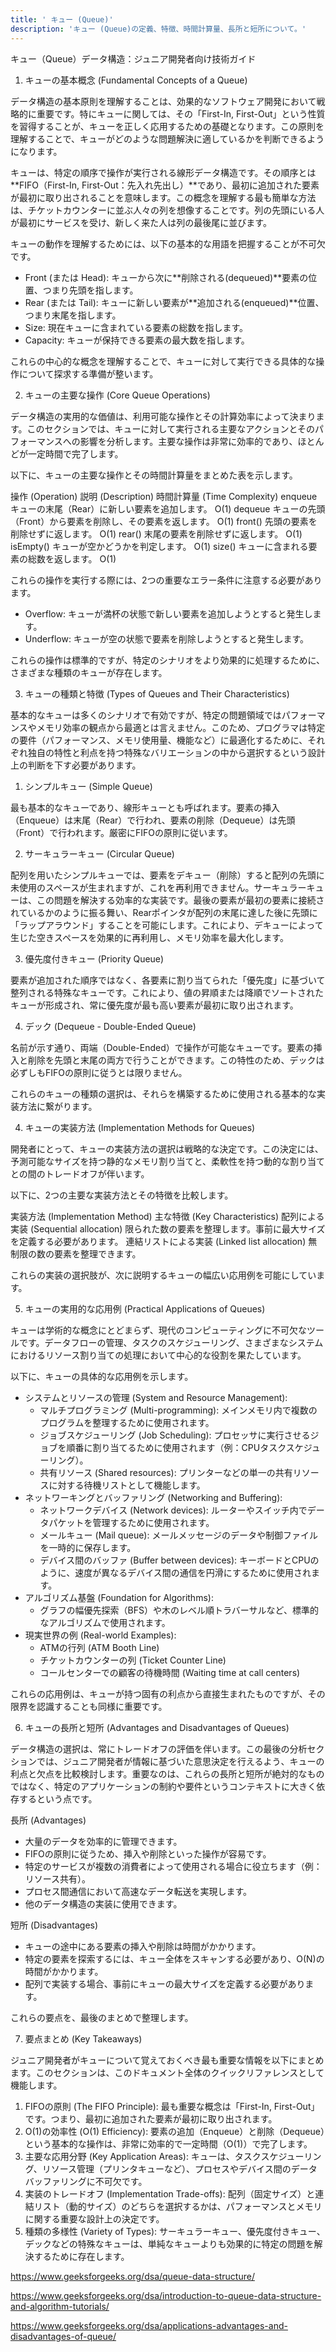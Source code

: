 ```yaml
---
title: ' キュー (Queue)'
description: 'キュー (Queue)の定義、特徴、時間計算量、長所と短所について。'
---
```

キュー（Queue）データ構造：ジュニア開発者向け技術ガイド

1. キューの基本概念 (Fundamental Concepts of a Queue)

データ構造の基本原則を理解することは、効果的なソフトウェア開発において戦略的に重要です。特にキューに関しては、その「First-In, First-Out」という性質を習得することが、キューを正しく応用するための基礎となります。この原則を理解することで、キューがどのような問題解決に適しているかを判断できるようになります。

キューは、特定の順序で操作が実行される線形データ構造です。その順序とは**FIFO（First-In, First-Out：先入れ先出し）**であり、最初に追加された要素が最初に取り出されることを意味します。この概念を理解する最も簡単な方法は、チケットカウンターに並ぶ人々の列を想像することです。列の先頭にいる人が最初にサービスを受け、新しく来た人は列の最後尾に並びます。

キューの動作を理解するためには、以下の基本的な用語を把握することが不可欠です。

* Front (または Head): キューから次に**削除される(dequeued)**要素の位置、つまり先頭を指します。
* Rear (または Tail): キューに新しい要素が**追加される(enqueued)**位置、つまり末尾を指します。
* Size: 現在キューに含まれている要素の総数を指します。
* Capacity: キューが保持できる要素の最大数を指します。

これらの中心的な概念を理解することで、キューに対して実行できる具体的な操作について探求する準備が整います。

2. キューの主要な操作 (Core Queue Operations)

データ構造の実用的な価値は、利用可能な操作とその計算効率によって決まります。このセクションでは、キューに対して実行される主要なアクションとそのパフォーマンスへの影響を分析します。主要な操作は非常に効率的であり、ほとんどが一定時間で完了します。

以下に、キューの主要な操作とその時間計算量をまとめた表を示します。

操作 (Operation)	説明 (Description)	時間計算量 (Time Complexity)
enqueue	キューの末尾（Rear）に新しい要素を追加します。	O(1)
dequeue	キューの先頭（Front）から要素を削除し、その要素を返します。	O(1)
front()	先頭の要素を削除せずに返します。	O(1)
rear()	末尾の要素を削除せずに返します。	O(1)
isEmpty()	キューが空かどうかを判定します。	O(1)
size()	キューに含まれる要素の総数を返します。	O(1)

これらの操作を実行する際には、2つの重要なエラー条件に注意する必要があります。

* Overflow: キューが満杯の状態で新しい要素を追加しようとすると発生します。
* Underflow: キューが空の状態で要素を削除しようとすると発生します。

これらの操作は標準的ですが、特定のシナリオをより効果的に処理するために、さまざまな種類のキューが存在します。

3. キューの種類と特徴 (Types of Queues and Their Characteristics)

基本的なキューは多くのシナリオで有効ですが、特定の問題領域ではパフォーマンスやメモリ効率の観点から最適とは言えません。このため、プログラマは特定の要件（パフォーマンス、メモリ使用量、機能など）に最適化するために、それぞれ独自の特性と利点を持つ特殊なバリエーションの中から選択するという設計上の判断を下す必要があります。

1. シンプルキュー (Simple Queue)

最も基本的なキューであり、線形キューとも呼ばれます。要素の挿入（Enqueue）は末尾（Rear）で行われ、要素の削除（Dequeue）は先頭（Front）で行われます。厳密にFIFOの原則に従います。

2. サーキュラーキュー (Circular Queue)

配列を用いたシンプルキューでは、要素をデキュー（削除）すると配列の先頭に未使用のスペースが生まれますが、これを再利用できません。サーキュラーキューは、この問題を解決する効率的な実装です。最後の要素が最初の要素に接続されているかのように振る舞い、Rearポインタが配列の末尾に達した後に先頭に「ラップアラウンド」することを可能にします。これにより、デキューによって生じた空きスペースを効果的に再利用し、メモリ効率を最大化します。

3. 優先度付きキュー (Priority Queue)

要素が追加された順序ではなく、各要素に割り当てられた「優先度」に基づいて整列される特殊なキューです。これにより、値の昇順または降順でソートされたキューが形成され、常に優先度が最も高い要素が最初に取り出されます。

4. デック (Dequeue - Double-Ended Queue)

名前が示す通り、両端（Double-Ended）で操作が可能なキューです。要素の挿入と削除を先頭と末尾の両方で行うことができます。この特性のため、デックは必ずしもFIFOの原則に従うとは限りません。

これらのキューの種類の選択は、それらを構築するために使用される基本的な実装方法に繋がります。

4. キューの実装方法 (Implementation Methods for Queues)

開発者にとって、キューの実装方法の選択は戦略的な決定です。この決定には、予測可能なサイズを持つ静的なメモリ割り当てと、柔軟性を持つ動的な割り当てとの間のトレードオフが伴います。

以下に、2つの主要な実装方法とその特徴を比較します。

実装方法 (Implementation Method)	主な特徴 (Key Characteristics)
配列による実装 (Sequential allocation)	限られた数の要素を整理します。事前に最大サイズを定義する必要があります。
連結リストによる実装 (Linked list allocation)	無制限の数の要素を整理できます。

これらの実装の選択肢が、次に説明するキューの幅広い応用例を可能にしています。

5. キューの実用的な応用例 (Practical Applications of Queues)

キューは学術的な概念にとどまらず、現代のコンピューティングに不可欠なツールです。データフローの管理、タスクのスケジューリング、さまざまなシステムにおけるリソース割り当ての処理において中心的な役割を果たしています。

以下に、キューの具体的な応用例を示します。

* システムとリソースの管理 (System and Resource Management):
  * マルチプログラミング (Multi-programming): メインメモリ内で複数のプログラムを整理するために使用されます。
  * ジョブスケジューリング (Job Scheduling): プロセッサに実行させるジョブを順番に割り当てるために使用されます（例：CPUタスクスケジューリング）。
  * 共有リソース (Shared resources): プリンターなどの単一の共有リソースに対する待機リストとして機能します。
* ネットワーキングとバッファリング (Networking and Buffering):
  * ネットワークデバイス (Network devices): ルーターやスイッチ内でデータパケットを管理するために使用されます。
  * メールキュー (Mail queue): メールメッセージのデータや制御ファイルを一時的に保存します。
  * デバイス間のバッファ (Buffer between devices): キーボードとCPUのように、速度が異なるデバイス間の通信を円滑にするために使用されます。
* アルゴリズム基盤 (Foundation for Algorithms):
  * グラフの幅優先探索（BFS）や木のレベル順トラバーサルなど、標準的なアルゴリズムで使用されます。
* 現実世界の例 (Real-world Examples):
  * ATMの行列 (ATM Booth Line)
  * チケットカウンターの列 (Ticket Counter Line)
  * コールセンターでの顧客の待機時間 (Waiting time at call centers)

これらの応用例は、キューが持つ固有の利点から直接生まれたものですが、その限界を認識することも同様に重要です。

6. キューの長所と短所 (Advantages and Disadvantages of Queues)

データ構造の選択は、常にトレードオフの評価を伴います。この最後の分析セクションでは、ジュニア開発者が情報に基づいた意思決定を行えるよう、キューの利点と欠点を比較検討します。重要なのは、これらの長所と短所が絶対的なものではなく、特定のアプリケーションの制約や要件というコンテキストに大きく依存するという点です。

長所 (Advantages)

* 大量のデータを効率的に管理できます。
* FIFOの原則に従うため、挿入や削除といった操作が容易です。
* 特定のサービスが複数の消費者によって使用される場合に役立ちます（例：リソース共有）。
* プロセス間通信において高速なデータ転送を実現します。
* 他のデータ構造の実装に使用できます。

短所 (Disadvantages)

* キューの途中にある要素の挿入や削除は時間がかかります。
* 特定の要素を探索するには、キュー全体をスキャンする必要があり、O(N)の時間がかかります。
* 配列で実装する場合、事前にキューの最大サイズを定義する必要があります。

これらの要点を、最後のまとめで整理します。

7. 要点まとめ (Key Takeaways)

ジュニア開発者がキューについて覚えておくべき最も重要な情報を以下にまとめます。このセクションは、このドキュメント全体のクイックリファレンスとして機能します。

1. FIFOの原則 (The FIFO Principle): 最も重要な概念は「First-In, First-Out」です。つまり、最初に追加された要素が最初に取り出されます。
2. O(1)の効率性 (O(1) Efficiency): 要素の追加（Enqueue）と削除（Dequeue）という基本的な操作は、非常に効率的で一定時間（O(1)）で完了します。
3. 主要な応用分野 (Key Application Areas): キューは、タスクスケジューリング、リソース管理（プリンタキューなど）、プロセスやデバイス間のデータバッファリングに不可欠です。
4. 実装のトレードオフ (Implementation Trade-offs): 配列（固定サイズ）と連結リスト（動的サイズ）のどちらを選択するかは、パフォーマンスとメモリに関する重要な設計上の決定です。
5. 種類の多様性 (Variety of Types): サーキュラーキュー、優先度付きキュー、デックなどの特殊なキューは、単純なキューよりも効果的に特定の問題を解決するために存在します。



https://www.geeksforgeeks.org/dsa/queue-data-structure/

https://www.geeksforgeeks.org/dsa/introduction-to-queue-data-structure-and-algorithm-tutorials/

https://www.geeksforgeeks.org/dsa/applications-advantages-and-disadvantages-of-queue/
